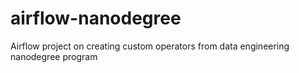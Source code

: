 # airflow-nanodegree
Airflow project on creating custom operators from data engineering nanodegree program
